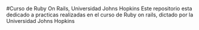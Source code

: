 #Curso de Ruby On Rails, Universidad Johns Hopkins
Este repositorio esta dedicado a practicas realizadas en el curso de Ruby on rails, dictado por la Universidad Johns Hopkins
